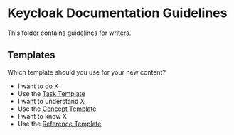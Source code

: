 Keycloak Documentation Guidelines
======================

This folder contains guidelines for writers.

Templates
------

Which template should you use for your new content?

* I want to do X
 * Use the [Task Template](template_task.adoc)
* I want to understand X
 * Use the [Concept Template](template_concept.adoc)
* I want to know X
 * Use the [Reference Template](template_reference.adoc)
